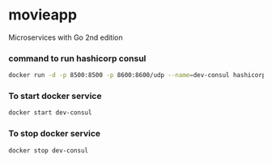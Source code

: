 # movieapp

Microservices with Go 2nd edition

### command to run hashicorp consul

```bash
docker run -d -p 8500:8500 -p 8600:8600/udp --name=dev-consul hashicorp/consul agent -server -ui -node=server-1 -bootstrap-expect=1 -client="0.0.0.0"
```

### To start docker service

```bash
docker start dev-consul
```

### To stop docker service

```bash
docker stop dev-consul
```
